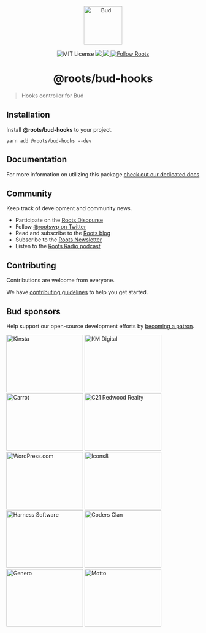 <p align="center">
  <img alt="Bud" src="https://cdn.roots.io/app/uploads/logo-bud.svg" height="100" />
</p>

<p align="center">
  <img
    alt="MIT License"
    src="https://img.shields.io/github/license/roots/bud?color=%23525ddc&style=flat-square"
  />
  <a href="https://www.npmjs.com/package/@roots/bud">
    <img src="https://img.shields.io/npm/v/@roots/bud.svg?color=%23525ddc&style=flat-square" />
  </a>
  <a href="https://codeclimate.com/github/roots/bud-support/maintainability">
    <img src="https://img.shields.io/codeclimate/maintainability/roots/bud-support?color=%23525ddc&style=flat-square" />
  </a>
  <a href="https://twitter.com/rootswp">
    <img
      alt="Follow Roots"
      src="https://img.shields.io/twitter/follow/rootswp.svg?color=%23525ddc&style=flat-square"
    />
  </a>
</p>

<h1 align="center">
  <strong>@roots/bud-hooks</strong>
</h1>

> Hooks controller for Bud
## Installation

Install **@roots/bud-hooks** to your project.

```shell
yarn add @roots/bud-hooks --dev
```

## Documentation

For more information on utilizing this package [check out our dedicated docs](https://budjs.netlify.app)

## Community

Keep track of development and community news.

- Participate on the [Roots Discourse](https://discourse.roots.io)
- Follow [@rootswp on Twitter](https://twitter.com/rootswp)
- Read and subscribe to the [Roots blog](https://roots.io/blog/)
- Subscribe to the [Roots Newsletter](https://roots.io/subscribe/)
- Listen to the [Roots Radio podcast](https://roots.io/podcast/)

## Contributing

Contributions are welcome from everyone.

We have [contributing guidelines](https://github.com/roots/guidelines/blob/master/CONTRIBUTING.md) to help you get started.

## Bud sponsors

Help support our open-source development efforts by [becoming a patron](https://www.patreon.com/rootsdev).

<a href="https://kinsta.com/?kaid=OFDHAJIXUDIV"><img src="https://cdn.roots.io/app/uploads/kinsta.svg" alt="Kinsta" width="200" height="150"/></a>
<a href="https://k-m.com/"><img src="https://cdn.roots.io/app/uploads/km-digital.svg" alt="KM Digital" width="200" height="150"/></a>
<a href="https://carrot.com/"><img src="https://cdn.roots.io/app/uploads/carrot.svg" alt="Carrot" width="200" height="150"/></a>
<a href="https://www.c21redwood.com/"><img src="https://cdn.roots.io/app/uploads/c21redwood.svg" alt="C21 Redwood Realty" width="200" height="150"/></a>
<a href="https://wordpress.com/"><img src="https://cdn.roots.io/app/uploads/wordpress.svg" alt="WordPress.com" width="200" height="150"/></a>
<a href="https://icons8.com/"><img src="https://cdn.roots.io/app/uploads/icons8.svg" alt="Icons8" width="200" height="150"/></a>
<a href="https://www.harnessup.com/"><img src="https://cdn.roots.io/app/uploads/harness-software.svg" alt="Harness Software" width="200" height="150"/></a>
<a href="https://www.codersclan.com/"><img src="https://cdn.roots.io/app/uploads/coders-clan.svg" alt="Coders Clan" width="200" height="150"/></a>
<a href="https://generodigital.com/"><img src="https://cdn.roots.io/app/uploads/genero.svg" alt="Genero" width="200" height="150"/></a>
<a href="https://motto.ca/roots"><img src="https://cdn.roots.io/app/uploads/motto.svg" alt="Motto" width="200" height="150"/></a>